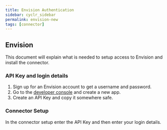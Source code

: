 ```yaml
---
title: Envision Authentication
sidebar: cyclr_sidebar
permalink: envision-new
tags: [connector]
---
```


## Envision ##

This document will explain what is needed to setup access to Envision and install the connector.

### API Key and login details ###

1. Sign up for an Envision account to get a username and password.
2. Go to the [developer console](https://developer.envisiongo.com/my-apps) and create a new app.
3. Create an API Key and copy it somewhere safe.

### Connector Setup ###
In the connector setup enter the API Key and then enter your login details.